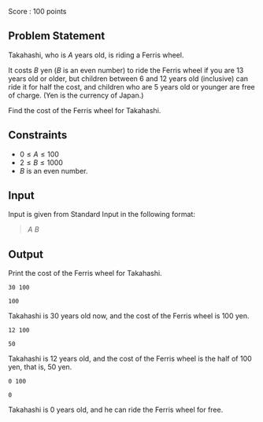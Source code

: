 Score : $100$ points

## Problem Statement

Takahashi, who is $A$ years old, is riding a Ferris wheel.

It costs $B$ yen ($B$ is an even number) to ride the Ferris wheel if you are $13$ years old or older, but children between $6$ and $12$ years old (inclusive) can ride it for half the cost, and children who are $5$ years old or younger are free of charge. (Yen is the currency of Japan.)

Find the cost of the Ferris wheel for Takahashi.

## Constraints

- $0 \leq A \leq 100$
- $2 \leq B \leq 1000$
- $B$ is an even number.

## Input

Input is given from Standard Input in the following format:

> $A$ $B$

## Output

Print the cost of the Ferris wheel for Takahashi.

```input1
30 100
```

```output1
100
```

Takahashi is $30$ years old now, and the cost of the Ferris wheel is $100$ yen.

```input2
12 100
```

```output2
50
```

Takahashi is $12$ years old, and the cost of the Ferris wheel is the half of $100$ yen, that is, $50$ yen.

```input3
0 100
```

```output3
0
```

Takahashi is $0$ years old, and he can ride the Ferris wheel for free.